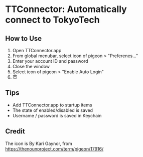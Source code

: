 TTConnector: Automatically connect to TokyoTech
=================

How to Use
-----------------
1. Open TTConnector.app
2. From global menubar, select icon of pigeon > "Preferenes..."
3. Enter your account ID and password
4. Close the window
5. Select icon of pigeon > "Enable Auto Login"
6. :innocent:

Tips
-----------------
* Add TTConnector.app to startup items
* The state of enabled/disabled is saved
* Username / password is saved in Keychain

Credit
-----------------
The icon is By Kari Gaynor, from https://thenounproject.com/term/pigeon/17916/